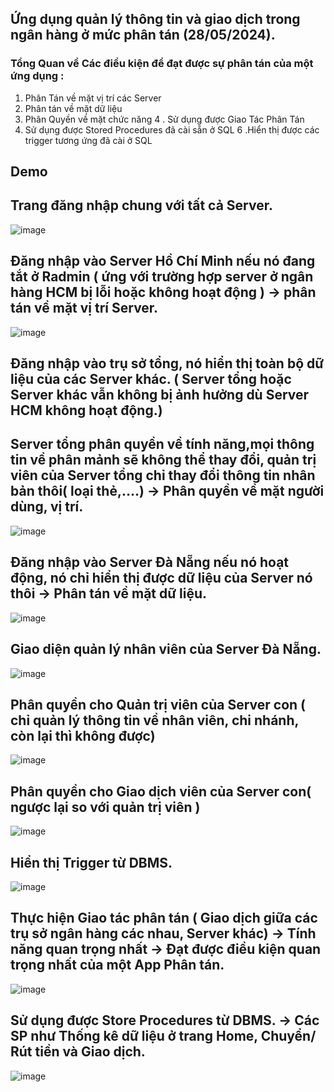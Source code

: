 ## Ứng dụng quản lý thông tin và giao dịch trong ngân hàng ở mức phân tán (28/05/2024).
### Tổng Quan về Các điều kiện để đạt được sự phân tán của một ứng dụng :
 1. Phân Tán về mặt vị trí các Server 
 2. Phân tán về mặt dữ liệu
 3. Phân Quyền về mặt chức năng 
 4 . Sử dụng được Giao Tác Phân Tán
 5. Sử dụng được Stored Procedures đã cài sẵn ở SQL
 6 .Hiển thị được các trigger tương ứng đã cài ở SQL 
## Demo
## Trang đăng nhập chung với tất cả Server.
![image](https://github.com/user-attachments/assets/4349c096-2d5e-4184-a8bf-2a085bf4a851)
## Đăng nhập vào Server Hồ Chí Minh nếu nó đang tắt ở Radmin ( ứng với trường hợp server ở ngân hàng HCM bị lỗi hoặc không hoạt động ) -> phân tán về mặt vị trí Server.
![image](https://github.com/user-attachments/assets/ac45c33e-a9c9-4cdb-97dc-dc31a6e74172)

## Đăng nhập vào trụ sở tổng, nó hiển thị toàn bộ dữ liệu của các Server khác. ( Server tổng hoặc Server khác vẫn không bị ảnh hưởng dù Server HCM không hoạt động.)
## Server tổng phân quyền về tính năng,mọi thông tin về phân mảnh sẽ không thể thay đổi, quản trị viên của Server tổng chỉ thay đổi thông tin nhân bản thôi( loại thẻ,....) -> Phân quyền về mặt người dùng, vị trí.

![image](https://github.com/user-attachments/assets/5d026cd6-13fd-4cfc-85cf-ace1f2b1d80e)

## Đăng nhập vào Server Đà Nẵng nếu nó hoạt động, nó chỉ hiển thị được dữ liệu của Server nó thôi -> Phân tán về mặt dữ liệu.

![image](https://github.com/user-attachments/assets/5e443570-8bf3-45ef-8566-842dba7c1bed)
## Giao diện quản lý nhân viên của Server Đà Nẵng.
![image](https://github.com/user-attachments/assets/9d500071-cc6d-4749-b5b6-783741dce1e4)

## Phân quyền cho Quản trị viên của Server con ( chỉ quản lý thông tin về nhân viên, chi nhánh, còn lại thì không được)
![image](https://github.com/user-attachments/assets/2c9068fc-89d0-4928-9e1f-e60ce5bc0be1)

## Phân quyền cho Giao dịch viên của Server con( ngược lại so với quản trị viên )

![image](https://github.com/user-attachments/assets/2575a425-50b3-45ed-96bb-0155e06d7455)

## Hiển thị Trigger từ DBMS.
![image](https://github.com/user-attachments/assets/bc527b39-b751-4987-bfa8-5ec63a3f9612)


## Thực hiện Giao tác phân tán ( Giao dịch giữa các trụ sở ngân hàng các nhau, Server khác) -> Tính năng quan trọng nhất -> Đạt được điều kiện quan trọng nhất của một App Phân tán.
![image](https://github.com/user-attachments/assets/1141f1cf-1d29-46b9-ba23-04b4fed77efe)

## Sử dụng được Store Procedures từ DBMS. -> Các SP như Thống kê dữ liệu ở trang Home, Chuyển/ Rút tiền và Giao dịch.
![image](https://github.com/user-attachments/assets/716aad91-842f-43c1-9503-a22a578ce2f1)






